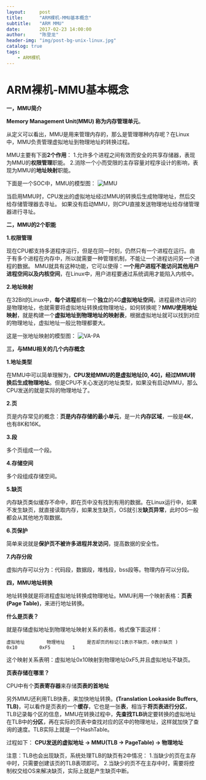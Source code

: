```yaml
---
layout:     post
title:      "ARM裸机-MMU基本概念"
subtitle:   "ARM MMU"
date:       2017-02-23 14:00:00
author:     "陈登龙"
header-img: "img/post-bg-unix-linux.jpg"
catalog: true
tags:
    - ARM裸机
---
```

 


# ARM裸机-MMU基本概念
 
 **一，MMU简介**
 
 **Memory Management Unit(MMU) 称为内存管理单元**。
 
 从定义可以看出，MMU是用来管理内存的，那么是管理哪种内存呢？在Linux中，MMU负责管理虚拟地址到物理地址的转换过程。
 
 MMU主要有下面**2个作用**：
 1.允许多个进程之间有效而安全的共享存储器，表现为MMU的**权限管理**职能。
 2.消除一个小而受限的主存容量对程序设计的影响，表现为MMU的**地址映射**职能。
 
 
 下面是一个SOC中，MMU的模型图：
 ![MMU][1]
 

当启用MMU时，CPU发出的虚拟地址经过MMU的转换后生成物理地址，然后交给存储管理器去寻址。
如果没有启动MMU，则CPU直接发送物理地址给存储管理器进行寻址。
 
 
 **二，MMU的2个职能**
 
**1.权限管理** 

现在CPU都支持多道程序运行，但是在同一时刻，仍然只有一个进程在运行。由于有多个进程在内存中，所以就需要一种管理机制，不能让一个进程访问另一个进程的数据。
MMU就具有这种功能，它可以使得：**一个用户进程不能访问其他用户进程空间以及内核空间**，在Linux中，用户进程要通过系统调用才能陷入内核中。
 
**2.地址映射**

在32Bit的Linux中，**每个进程**都有一个**独立**的4G**虚拟地址空间**，进程最终访问的是物理地址，也就需要将虚拟地址转换成物理地址，如何转换呢？**MMU使用地址映射**，就是构建一个**虚拟地址到物理地址的映射表**，根据虚拟地址就可以找到对应的物理地址，虚拟地址一般比物理都要大。

这是一张地址映射的模型图：
![VA-PA][2]
 
 
 
**三，与MMU相关的几个内存概念**

**1.地址类型**

在MMU中可以简单理解为，**CPU发给MMU的是虚拟地址[0, 4G]，经过MMU转换后生成物理地址**。但是CPU不关心发送的地址类型，如果没有启动MMU，那么CPU发送的就是实际的物理地址了。
 
 **2.页**
 
 页是内存常见的概念：**页是内存存储的最小单元**，是一片**内存区域**，一般是**4K**，也有8K和16K。
 
**3.段**

多个页组成一个段。

**4.存储空间**

多个段组成存储空间。
 
**5.缺页**

内存缺页类似缓存不命中，即在页中没有找到有用的数据。在Linux运行中，如果不发生缺页，就直接读取内存，如果发生缺页，OS就引发**缺页异常**，此时OS一般都会从其他地方取数据。

**6.页保护**

简单来说就是**保护页不被许多进程并发访问**，提高数据的安全性。

**7.内存分段**

虚拟内存可以分为：代码段，数据段，堆栈段，bss段等。物理内存可以分段。



**四，MMU地址转换**

地址转换就是将进程虚拟地址转换成物理地址。MMU利用一个映射表格：**页表(Page Table)**，来进行地址转换。

**什么是页表？**

就是存储虚拟地址到物理地址映射关系的表格，格式像下面这样：

``` 
虚拟地址		物理地址		是否却页的标记(1表示不缺页，0表示缺页 )
0x10		0xF5		1
```
这个映射关系表明：虚拟地址0x10映射到物理地址0xF5,并且虚拟地址不缺页。


**页表存储在哪里？**

CPU中有个**页表寄存器**来存储**页表的首地址**


另外MMU还利用TLB快表，来加快地址转换。**(Translation Lookaside Buffers, TLB)**，可以看作是页表的一个**缓存**，它也是一张**表**，相当于**将页表进行分区**，TLB记录每个区的信息，MMU在转换过程中，**先查找TLB**确定要转换的虚拟地址在TLB中的**分区**，再在实际的页表中查找对应的区中的物理地址，这样就加快了查询的速度。TLB实际上就是一个HashTable。

过程如下：
**CPU发送的虚拟地址 -> MMU(TLB -> PageTable) -> 物理地址**

注意：TLB也会出现缺页，系统处理TLB的缺页有2中情况：
1.当缺少的页在主存中时，只需要创建该页的TLB表项即可。
2.当缺少的页不在主存中时，需要将控制权交给OS来解决缺页，实际上就是产生缺页中断。





  [1]: https://cheng-zhi.github.io/img/post-2017-02-23-MMU.png
  [2]: https://cheng-zhi.github.io/img/post-2017-02-23-VA-PA.png
